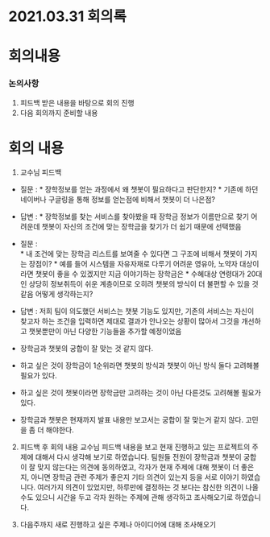 # 2021.03.31 회의록



# 회의내용

### 논의사항

1. 피드백 받은 내용을 바탕으로 회의 진행
2. 다음 회의까지 준비할 내용


# 회의 내용

1. 교수님 피드백
- 질문 : 
      * 장학정보를 얻는 과정에서 왜 챗봇이 필요하다고 판단한지?
      * 기존에 하던 네이버나 구글링을 통해 정보를 얻는점에 비해서 챗봇이 더 나은점?
- 답변 : 
      * 장학정보를 찾는 서비스를 찾아봤을 때 장학금 정보가 이름만으로 찾기 어려운데 챗봇이 자신의 조건에 맞는 장학금을 찾기가 더 쉽기 때문에 선택했음
- 질문 :  
      * 내 조건에 맞는 장학금 리스트를 보여줄 수 있다면 그 구조에 비해서 챗봇이 가지는 장점이?
      * 예를 들어 시스템을 자유자재로 다루기 어려운 영유아, 노약자 대상이라면 챗봇이 좋을 수 있겠지만 지금 이야기하는 장학금은
      * 수혜대상 연령대가 20대인 상당히 정보취득이 쉬운 계층이므로 오히려 챗봇의 방식이 더 불편할 수 있을 것 같음 어떻게 생각하는지?

- 답변 : 저희 팀이 의도했던 서비스는 챗봇 기능도 있지만, 기존의 서비스는 자신이 찾고자 하는 조건을 입력하면 제대로 결과가 안나오는 상황이 많아서 그것을 개선하고 챗봇뿐만이 아닌 다양한 기능들을 추가할 예정이었음
   
- 장학금과 챗봇의 궁합이 잘 맞는 것 같지 않다.
- 하고 싶은 것이 장학금이 1순위라면 챗봇의 방식과 챗봇이 아닌 방식 둘다 고려해볼 필요가 있다.
- 하고 싶은 것이 챗봇이라면 장학금만 고려하는 것이 아닌 다른것도 고려해볼 필요가 있다.
- 장학금과 챗봇은 현재까지 발표 내용만 보고서는 궁합이 잘 맞는거 같지 않다. 고민을 좀 더 해야한다.

2. 피드백 후 회의 내용
교수님 피드백 내용을 보고 현재 진행하고 있는 프로젝트의 주제에 대해서 다시 생각해 보기로 하였습니다.
팀원들 전원이 장학금과 챗봇이 궁합이 잘 맞지 않는다는 의견에 동의하였고, 각자가 현재 주제에 대해 챗봇이 더 좋은지, 아니면 장학금 관련 주제가 좋은지 기타 의견이 있는지 등을 서로 이야기 하였습니다. 여러가지 의견이 있었지만, 하루만에 결정하는 것 보다는 참신한 의견이 나올수도 있으니 시간을 두고 각자 원하는 주제에 관해 생각하고 조사해오기로 하였습니다.


3. 다음주까지 새로 진행하고 싶은 주제나 아이디어에 대해 조사해오기
